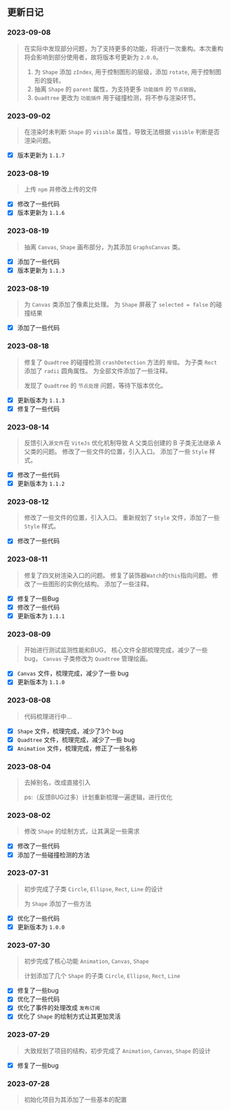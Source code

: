 ## 更新日记

### 2023-09-08

> 在实际中发现部分问题，为了支持更多的功能，将进行一次重构。本次重构将会影响到部分使用者，故将版本号更新为 `2.0.0`。
> 1. 为 `Shape` 添加 `zIndex`, 用于控制图形的层级，添加 `rotate`, 用于控制图形的旋转。
> 2. 抽离 `Shape` 的 `parent` 属性，为支持更多 `功能插件` 的 `节点销毁`。
> 3. `Quadtree` 更改为 `功能插件` 用于碰撞检测，将不参与渲染环节。

### 2023-09-02

> 在渲染时未判断 `Shape` 的 `visible` 属性，导致无法根据 `visible` 判断是否渲染问题。
>

- [x] 版本更新为 `1.1.7`

### 2023-08-19

> 上传 `npm` 并修改上传的文件

- [x] 修改了一些代码
- [x] 版本更新为 `1.1.6`

### 2023-08-19

> 抽离 `Canvas`, `Shape` 画布部分，为其添加 `GraphsCanvas` 类。

- [x] 添加了一些代码
- [x] 版本更新为 `1.1.3`

### 2023-08-19

> 为 `Canvas` 类添加了像素比处理。
> 为 `Shape` 屏蔽了 `selected = false` 的碰撞结果

- [x] 添加了一些代码

### 2023-08-18

> 修复了 `Quadtree` 的碰撞检测 `crashDetection` 方法的 `报错`。
> 为子类 `Rect` 添加了 `radii` 圆角属性。
> 为全部文件添加了一些注释。
>
> 发现了 `Quadtree` 的 `节点处理` 问题，等待下版本优化。

- [x] 更新版本为 `1.1.3`
- [x] 修复了一些代码

### 2023-08-14

> 反馈引入`源文件`在 `ViteJs` 优化机制导致 A 父类后创建的 B 子类无法继承 A 父类的问题。
> 修改了一些文件的位置，引入入口。
> 添加了一些 `Style` 样式。

- [x] 修改了一些代码
- [x] 更新版本为 `1.1.2`

### 2023-08-12

> 修改了一些文件的位置，引入入口。
> 重新规划了 `Style` 文件，添加了一些 `Style` 样式。

- [x] 修改了一些代码

### 2023-08-11

> 修复了四叉树渲染入口的问题。
> 修复了装饰器`Watch`的`this`指向问题。
> 修改了一些图形的实例化结构。
> 添加了一些注释。

- [x] 修复了一些Bug
- [x] 修改了一些代码
- [x] 更新版本为 `1.1.1`

### 2023-08-09

> 开始进行测试监测性能和BUG，
> 核心文件全部梳理完成，减少了一些 bug，
> `Canvas` 子类修改为 `Quadtree` 管理绘画。

- [x] `Canvas` 文件，梳理完成，减少了一些 bug
- [x] 更新版本为 `1.1.0`

### 2023-08-08

> 代码梳理进行中...

- [x] `Shape` 文件，梳理完成，减少了3个 bug
- [x] `Quadtree` 文件，梳理完成，减少了一些 bug
- [x] `Animation` 文件，梳理完成，修正了一些名称

### 2023-08-04

> 去掉别名，改成直接引入
>
> ps:（反馈BUG过多）计划重新梳理一遍逻辑，进行优化

### 2023-08-02

> 修改 `Shape` 的绘制方式，让其满足一些需求

- [x] 修改了一些代码
- [x] 添加了一些碰撞检测的方法

### 2023-07-31

> 初步完成了子类 `Circle`, `Ellipse`, `Rect`, `Line` 的设计
>
> 为 `Shape` 添加了一些方法

- [x] 优化了一些代码
- [x] 更新版本为 `1.0.0`

### 2023-07-30

> 初步完成了核心功能 `Animation`, `Canvas`, `Shape`
>
> 计划添加了几个 `Shape` 的子类 `Circle`, `Ellipse`, `Rect`, `Line`

- [x] 修复了一些bug
- [x] 优化了一些代码
- [x] 优化了事件的处理改成 `发布订阅`
- [x] 优化了 `Shape` 的绘制方式让其更加灵活

### 2023-07-29

> 大致规划了项目的结构，初步完成了 `Animation`, `Canvas`, `Shape` 的设计

- [x] 修复了一些bug

### 2023-07-28

> 初始化项目为其添加了一些基本的配置
